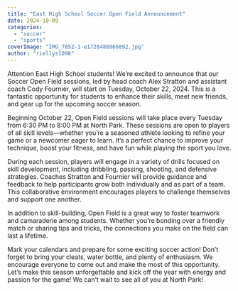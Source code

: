 ```yaml
---
title: "East High School Soccer Open Field Announcement"
date: 2024-10-09
categories: 
  - "soccer"
  - "sports"
coverImage: "IMG_7652-1-e1728486966892.jpg"
author: "riellys1098"
---
```


Attention East High School students! We’re excited to announce that our Soccer Open Field sessions, led by head coach Alex Stratton and assistant coach Cody Fournier, will start on Tuesday, October 22, 2024. This is a fantastic opportunity for students to enhance their skills, meet new friends, and gear up for the upcoming soccer season.

Beginning October 22, Open Field sessions will take place every Tuesday from 6:30 PM to 8:00 PM at North Park. These sessions are open to players of all skill levels—whether you’re a seasoned athlete looking to refine your game or a newcomer eager to learn. It’s a perfect chance to improve your technique, boost your fitness, and have fun while playing the sport you love.

During each session, players will engage in a variety of drills focused on skill development, including dribbling, passing, shooting, and defensive strategies. Coaches Stratton and Fournier will provide guidance and feedback to help participants grow both individually and as part of a team. This collaborative environment encourages players to challenge themselves and support one another.

In addition to skill-building, Open Field is a great way to foster teamwork and camaraderie among students. Whether you’re bonding over a friendly match or sharing tips and tricks, the connections you make on the field can last a lifetime.

Mark your calendars and prepare for some exciting soccer action! Don’t forget to bring your cleats, water bottle, and plenty of enthusiasm. We encourage everyone to come out and make the most of this opportunity. Let’s make this season unforgettable and kick off the year with energy and passion for the game! We can’t wait to see all of you at North Park!
